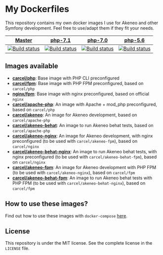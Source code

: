 # My Dockerfiles

This repository contains my own docker images I use for Akeneo and other Symfony development. Feel free to use/adapt them if they fit your needs.

| [Master][Master] | [php-7.1][php-7.1] | [php-7.0][php-7.0] | [php-5.6][php-5.6] |
|:----------------:|:----------:|:----------:|:----------:|
| [![Build status][Master image]][Master] | [![Build status][php-7.1 image]][php-7.1] | [![Build status][php-7.0 image]][php-7.0] | [![Build status][php-5.6 image]][php-5.6] |

  [Master image]: https://travis-ci.org/damien-carcel/Dockerfiles.svg?branch=master
  [Master]: https://travis-ci.org/damien-carcel/Dockerfiles/tree/master
  [php-7.1 image]: https://travis-ci.org/damien-carcel/Dockerfiles.svg?branch=php-7.1
  [php-7.1]: https://travis-ci.org/damien-carcel/Dockerfiles/tree/php-7.1
  [php-7.0 image]: https://travis-ci.org/damien-carcel/Dockerfiles.svg?branch=php-7.0
  [php-7.0]: https://travis-ci.org/damien-carcel/Dockerfiles/tree/php-7.0
  [php-5.6 image]: https://travis-ci.org/damien-carcel/Dockerfiles.svg?branch=php-5.6
  [php-5.6]: https://travis-ci.org/damien-carcel/Dockerfiles/tree/php-5.6

## Images available

- [**carcel/php**](php/README.md): Base image with PHP CLI preconfigured
- [**carcel/fpm**](fpm/README.md): Base image with PHP FPM preconfigured, based on `carcel/php`
- [**nginx/fpm**](nginx/README.md): Base image with nginx preconfigured, based on official `nginx`
- [**carcel/apache-php**](apache-php/README.md): An image with Apache + mod_php preconfigured, based on `carcel/php`
- [**carcel/akeneo**](akeneo/README.md): An image for Akeneo development, based on `carcel/apache-php`
- [**carcel/akeneo-behat**](akeneo-behat/README.md): An image to run Akeneo behat tests, based on `carcel/apache-php`
- [**carcel/akeneo-nginx**](akeneo-nginx/README.md): An image for Akeneo development, with nginx preconfigured (to be used with `carcel/akeneo-fpm`), based on `carcel/nginx`
- [**carcel/akeneo-behat-nginx**](akeneo-behat-nginx/README.md): An image to run Akeneo behat tests, with nginx preconfigured (to be used with `carcel/akeneo-behat-fpm`), based on `carcel/nginx`
- [**carcel/akeneo-fpm**](akeneo-fpm/README.md): An image for Akeneo development with PHP FPM (to be used with `carcel/akeneo-nginx`), based on `carcel/fpm`
- [**carcel/akeneo-behat-fpm**](akeneo-behat-fpm/README.md): An image to run Akeneo behat tests with PHP FPM (to be used with `carcel/akeneo-behat-nginx`), based on `carcel/fpm`

## How to use these images?

Find out how to use these images with `docker-compose` [here](COMPOSE.md).

## License

This repository is under the MIT license. See the complete license in the `LICENSE` file.
